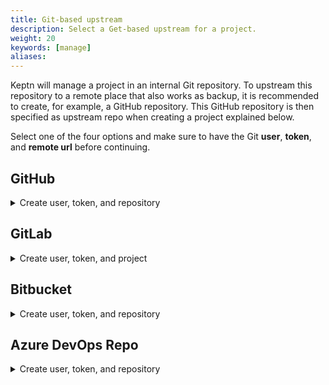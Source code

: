 ```yaml
---
title: Git-based upstream  
description: Select a Get-based upstream for a project.
weight: 20
keywords: [manage]
aliases:
---
```


Keptn will manage a project in an internal Git repository. To upstream this repository to a remote place that also works as backup, it is recommended to create, for example, a GitHub repository. This GitHub repository is then specified as upstream repo when creating a project explained below. 

Select one of the four options and make sure to have the Git **user**, **token**, and **remote url** before continuing.

## GitHub
<details><summary>Create user, token, and repository</summary>
<p>

1. If you do not have a GitHub user, create a user by [signing up](https://github.com/join?source=header-home). 

1. Create a [personal access token](https://help.github.com/en/articles/creating-a-personal-access-token-for-the-command-line) for your user with *repo* scope:

    {{< popup_image 
    link="./assets/github_access_token.png" 
    caption="GitHub access token" 
    width="600px">}} 

1. (optional) If you want to use a dedicated GitHub organization for your repository, create a [GitHub organization](https://github.com/organizations/new).

1. Go to your account or your GitHub organization and create a [GitHub repository](https://help.github.com/en/articles/create-a-repo).

    **Note:** Click the **Initialize this repository with a README** checkbox to initialize the repository, which is a prerequisite.

    {{< popup_image 
    link="./assets/github_create_repo.png" 
    caption="GitHub create repository" 
    width="600px">}}  

</p>
</details>

## GitLab
<details><summary>Create user, token, and project</summary>
<p>

1. If you do not have a GitLab user, create a user by [signing up for a free trial](https://customers.gitlab.com/trials/new?gl_com=true). 

1. Create a [personal access token](https://docs.gitlab.com/ee/user/profile/personal_access_tokens.html) for your user with *write_repo* scope:

    {{< popup_image 
    link="./assets/gitlab_access_token.png" 
    caption="GitHub access token" 
    width="600px">}} 

1. Go to your account and create a [GitLab project](https://docs.gitlab.com/ee/gitlab-basics/create-project.html).

    **Note:** Click the **Initialize this repository with a README** checkbox to initialize the repository, which is a prerequisite.

    {{< popup_image 
    link="./assets/gitlab_create_project.png" 
    caption="GitLab create project" 
    width="600px">}} 

</p>
</details>

## Bitbucket
<details><summary>Create user, token, and repository</summary>
<p>

1. If you do not have a Bitbucket user, create a user by [signing up for a free trial](https://bitbucket.org/account/signup/). 

1. Create an [app password](https://docs.gitlab.com/ee/user/profile/personal_access_tokens.html) for your user with *Write* permissions. Therefore, select your User > **View profile** > **Settings** > **App passwords** > **Create app password**

    {{< popup_image 
    link="./assets/bitbucket_access_token.png" 
    caption="Bitbucket access token" 
    width="600px">}} 

1. Go to your account and create a [Bitbucket repository](https://docs.gitlab.com/ee/gitlab-basics/create-project.html).

    **Note:** Select *Include a README?* - **Yes, with a template** to initialize the repository, which is a prerequisite.

    {{< popup_image 
    link="./assets/bitbucket_create_repo.png" 
    caption="Bitbucket create repository" 
    width="600px">}} 

</p>
</details>

## Azure DevOps Repo
<details><summary>Create user, token, and repository</summary>
<p>

1. If you do not have an Azure DevOps user, create a user by [signing up for a free trial](https://azure.microsoft.com/en-us/services/devops/). 

1. Create a [personal access token](https://docs.microsoft.com/en-us/azure/devops/organizations/accounts/use-personal-access-tokens-to-authenticate?view=azure-devops&tabs=preview-page) for your user with *Read & write* access for the Code:
    
    **Note:** Please carefully select the *Expiration date*.

    {{< popup_image 
    link="./assets/azure_devops_access_token.png" 
    caption="Azure DevOps access token" 
    width="600px">}} 

1. Go to your account and create an Azure project
    
    {{< popup_image 
    link="./assets/azure_devops_create_repo.png" 
    caption="Azure DevOps repository" 
    width="600px">}} 

1. Retrieve the URL for your repository.

    **Important:** Remove the User from the URL before passing it to Keptn. For example, in the picture below the URL would be https://dev.azure.com/YOUR-ORG/keptn/_git/keptn.

    {{< popup_image 
    link="./assets/azure_devops_clone_repo.png" 
    caption="Azure DevOps clone repository" 
    width="600px">}} 

</p>
</details>
